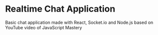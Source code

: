 # Realtime Chat Application

Basic chat application made with React, Socket.io and Node.js based on YouTube video of JavaScript Mastery